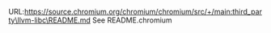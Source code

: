 URL:https://source.chromium.org/chromium/chromium/src/+/main:third_party\llvm-libc\README.md
See README.chromium

